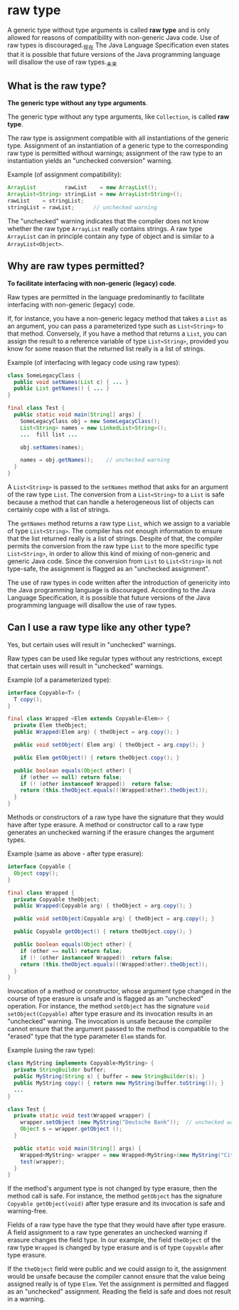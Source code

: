 # raw type

A generic type without type arguments is called **raw type** and is only allowed for reasons of compatibility with non-generic Java code. Use of raw types is discouraged.<sub>现在</sub> The Java Language Specification even states that it is possible that future versions of the Java programming language will disallow the use of raw types.<sub>未来</sub>

## What is the raw type?

**The generic type without any type arguments**.

The generic type without any type arguments, like `Collection`, is called **raw type**.

The raw type is assignment compatible with all instantiations of the generic type. Assignment of an instantiation of a generic type to the corresponding raw type is permitted without warnings; assignment of the raw type to an instantiation yields an "unchecked conversion" warning.

Example (of assignment compatibility):

```java
ArrayList         rawList    = new ArrayList(); 
ArrayList<String> stringList = new ArrayList<String>();
rawList    = stringList;
stringList = rawList;      // unchecked warning
```

The "unchecked" warning indicates that the compiler does not know whether the raw type `ArrayList` really contains strings. A raw type `ArrayList` can in principle contain any type of object and is similar to a `ArrayList<Object>`.

## Why are raw types permitted?

**To facilitate interfacing with non-generic (legacy) code**.

Raw types are permitted in the language predominantly to facilitate interfacing with non-generic (legacy) code.

If, for instance, you have a non-generic legacy method that takes a `List` as an argument, you can pass a parameterized type such as `List<String>` to that method. Conversely, if you have a method that returns a `List`, you can assign the result to a reference variable of type `List<String>`, provided you know for some reason that the returned list really is a list of strings.

Example (of interfacing with legacy code using raw types):

```java
class SomeLegacyClass {
  public void setNames(List c) { ... }
  public List getNames() { ... }
}

final class Test {
  public static void main(String[] args) {
    SomeLegacyClass obj = new SomeLegacyClass();
    List<String> names = new LinkedList<String>();
    ...  fill list ...

    obj.setNames(names);

    names = obj.getNames();    // unchecked warning
  }
}
```

A `List<String>` is passed to the `setNames` method that asks for an argument of the raw type `List`.  The  conversion from a `List<String>` to a `List` is safe because a method that can handle a heterogeneous list of objects can certainly cope with a list of strings.

The `getNames` method returns a raw type `List`, which we assign to a variable of type `List<String>`. The compiler has not enough information to ensure that the list returned really is a list of strings. Despite of that, the compiler permits the conversion from the raw type `List` to the more specific type `List<String>`, in order to allow this kind of mixing of non-generic and generic Java code. Since the conversion from `List` to `List<String>` is not type-safe, the assignment is flagged as an "unchecked assignment".

The use of raw types in code written after the introduction of genericity into the Java programming language is discouraged. According to the Java Language Specification, it is possible that future versions of the Java programming language will disallow the use of raw types.

## Can I use a raw type like any other type?

Yes, but certain uses will result in "unchecked" warnings.

Raw types can be used like regular types without any restrictions, except that certain uses will result in "unchecked" warnings.

Example (of a parameterized type):

```java
interface Copyable<T> {
  T copy();
}

final class Wrapped <Elem extends Copyable<Elem>> {
  private Elem theObject;
  public Wrapped(Elem arg) { theObject = arg.copy(); }

  public void setObject( Elem arg) { theObject = arg.copy(); }

  public Elem getObject() { return theObject.copy(); }

  public boolean equals(Object other) {
    if (other == null) return false;
    if (! (other instanceof Wrapped))  return false;
    return (this.theObject.equals(((Wrapped)other).theObject));
  }
}
```

Methods or constructors of a raw type have the signature that they would have after type erasure. A method or constructor call to a raw type generates an unchecked warning if the erasure changes the argument types.

Example (same as above - after type erasure):

```java
interface Copyable {
  Object copy();
}

final class Wrapped {
  private Copyable theObject;
  public Wrapped(Copyable arg) { theObject = arg.copy(); }

  public void setObject(Copyable arg) { theObject = arg.copy(); }

  public Copyable getObject() { return theObject.copy(); }

  public boolean equals(Object other) {
    if (other == null) return false;
    if (! (other instanceof Wrapped))  return false;
    return (this.theObject.equals(((Wrapped)other).theObject));
  }
}
```

Invocation of a method or constructor, whose argument type changed in the course of type erasure is unsafe and is flagged as an "unchecked" operation. For instance, the method `setObject` has the signature `void setObject(Copyable)` after type erasure and its invocation results in an "unchecked" warning. The invocation is unsafe because the compiler cannot ensure that the argument passed to the method is compatible to the "erased" type that the type parameter `Elem` stands for.

Example (using the raw type):

```java
class MyString implements Copyable<MyString> {
  private StringBuilder buffer;
  public MyString(String s) { buffer = new StringBuilder(s); }
  public MyString copy() { return new MyString(buffer.toString()); }
  ...
}

class Test {
  private static void test(Wrapped wrapper) {
    wrapper.setObject (new MyString("Deutsche Bank"));  // unchecked warning
    Object s = wrapper.getObject ();
  }

  public static void main(String[] args) {
    Wrapped<MyString> wrapper = new Wrapped<MyString>(new MyString("Citibank"));
    test(wrapper);
  }
}
```

If the method's argument type is not changed by type erasure, then the method call is safe. For instance, the method `getObject` has the signature `Copyable getObject(void)` after type erasure and its invocation is safe and warning-free.

Fields of a raw type have the type that they would have after type erasure. A field assignment to a raw type generates an unchecked warning if erasure changes the field type. In our example, the field `theObject` of the raw type `Wrapped` is changed by type erasure and is of type `Copyable` after type erasure.

If the `theObject` field  were public and we could assign to it, the assignment would be unsafe because the compiler cannot ensure that the value being assigned really is of type `Elem`. Yet the assignment is permitted and flagged as an "unchecked" assignment. Reading the field is safe and does not result in a warning.
